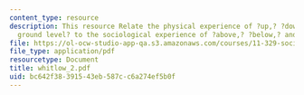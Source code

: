 ```yaml
---
content_type: resource
description: This resource Relate the physical experience of ?up,? ?down,? and ?at
  ground level? to the sociological experience of ?above,? ?below,? and ?equal to.?
file: https://ol-ocw-studio-app-qa.s3.amazonaws.com/courses/11-329-social-theory-and-the-city-fall-2005/bc642f38391543eb587cc6a274ef5b0f_whitlow_2.pdf
file_type: application/pdf
resourcetype: Document
title: whitlow_2.pdf
uid: bc642f38-3915-43eb-587c-c6a274ef5b0f
---
```

